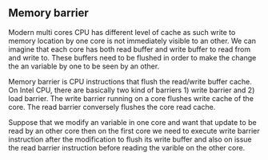 ## Memory barrier

Modern multi cores CPU has different level of cache as such write to memory location by one core is not immediately visible 
to an other. We can imagine that each core has both read buffer and write buffer to read from and write to. These buffers 
need to be flushed in order to make the change the an variable by one to be seen by an other.

Memory barrier is CPU instructions that flush the read/write buffer cache. On Intel CPU,  there are basically two kind of barriers 1) write barrier and
2) load barrier.  The write barrier running on a core flushes write cache of the core. The read barrier conversely flushes the 
core read cache. 

Suppose that we modify an variable in one core and want that update to be read by an other core then on the first core we 
need to execute write barrier instruction after the modification to flush its write buffer and also on issue the read 
barrier instruction before reading the varible on the other core. 
